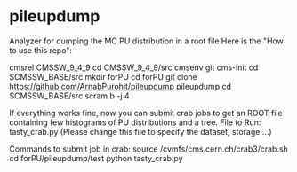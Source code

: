 # pileupdump
Analyzer for dumping the MC PU distribution in a root file
Here is the "How to use this repo":

cmsrel CMSSW_9_4_9
cd CMSSW_9_4_9/src
cmsenv
git cms-init
cd $CMSSW_BASE/src
mkdir forPU
cd forPU
git clone https://github.com/ArnabPurohit/pileupdump pileupdump
cd $CMSSW_BASE/src
scram b -j 4

If everything works fine, now you can submit crab jobs to get an ROOT file containing few histograms of PU distributions
and a tree.
File to Run: tasty_crab.py (Please change this file to specify the dataset, storage ...)

Commands to submit job in crab:
source /cvmfs/cms.cern.ch/crab3/crab.sh
cd forPU/pileupdump/test
python tasty_crab.py
